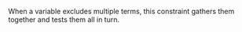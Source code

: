 When a variable excludes multiple terms, this constraint gathers them together and tests them all in turn.